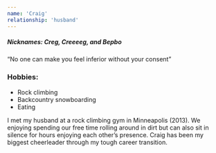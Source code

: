 ```yaml
---
name: 'Craig'
relationship: 'husband'
---
```

##### Nicknames: Creg, Creeeeg, and Bepbo  
“No one can make you feel inferior without your consent” 

### Hobbies: 
- Rock climbing 
- Backcountry snowboarding
- Eating 

I met my husband at a rock climbing gym in Minneapolis (2013). We enjoying spending our free time rolling around in dirt but can also sit in silence for hours enjoying each other’s presence. Craig has been my biggest cheerleader through my tough career transition. 
